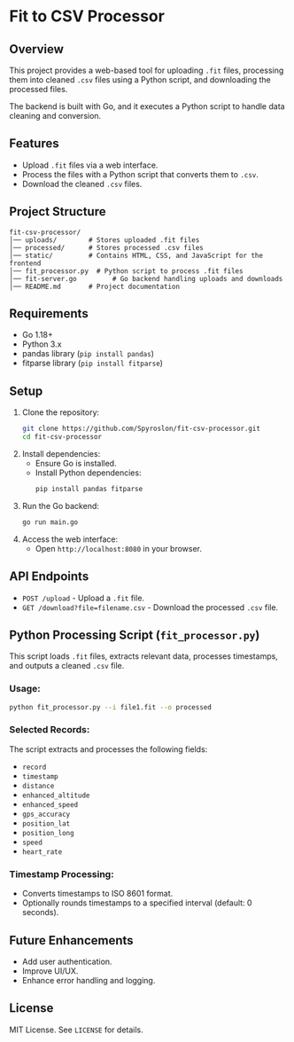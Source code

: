 # Fit to CSV Processor

## Overview
This project provides a web-based tool for uploading `.fit` files, processing them into cleaned `.csv` files using a Python script, and downloading the processed files.

The backend is built with Go, and it executes a Python script to handle data cleaning and conversion.

## Features
- Upload `.fit` files via a web interface.
- Process the files with a Python script that converts them to `.csv`.
- Download the cleaned `.csv` files.

## Project Structure
```
fit-csv-processor/
│── uploads/        # Stores uploaded .fit files
│── processed/      # Stores processed .csv files
│── static/         # Contains HTML, CSS, and JavaScript for the frontend
│── fit_processor.py  # Python script to process .fit files
│── fit-server.go         # Go backend handling uploads and downloads
│── README.md       # Project documentation
```

## Requirements
- Go 1.18+
- Python 3.x
- pandas library (`pip install pandas`)
- fitparse library (`pip install fitparse`)

## Setup
1. Clone the repository:
   ```sh
   git clone https://github.com/Spyroslon/fit-csv-processor.git
   cd fit-csv-processor
   ```
2. Install dependencies:
   - Ensure Go is installed.
   - Install Python dependencies:
     ```sh
     pip install pandas fitparse
     ```
3. Run the Go backend:
   ```sh
   go run main.go
   ```
4. Access the web interface:
   - Open `http://localhost:8080` in your browser.

## API Endpoints
- `POST /upload` - Upload a `.fit` file.
- `GET /download?file=filename.csv` - Download the processed `.csv` file.

## Python Processing Script (`fit_processor.py`)
This script loads `.fit` files, extracts relevant data, processes timestamps, and outputs a cleaned `.csv` file.

### Usage:
```sh
python fit_processor.py --i file1.fit --o processed
```

### Selected Records:
The script extracts and processes the following fields:
- `record`
- `timestamp`
- `distance`
- `enhanced_altitude`
- `enhanced_speed`
- `gps_accuracy`
- `position_lat`
- `position_long`
- `speed`
- `heart_rate`

### Timestamp Processing:
- Converts timestamps to ISO 8601 format.
- Optionally rounds timestamps to a specified interval (default: 0 seconds).

## Future Enhancements
- Add user authentication.
- Improve UI/UX.
- Enhance error handling and logging.

## License
MIT License. See `LICENSE` for details.


